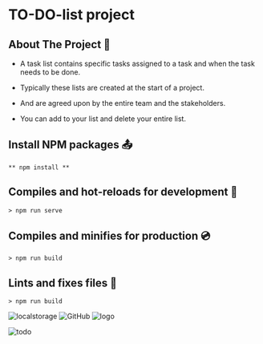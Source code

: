 # TO-DO-list project

## About The Project :file_folder:

- A task list contains specific tasks assigned to a task and when the task needs to be done.

- Typically these lists are created at the start of a project.
 
- And are agreed upon by the entire team and the stakeholders.

- You can add to your list and delete your entire list.


## Install NPM packages :outbox_tray:

```
** npm install **
```

## Compiles and hot-reloads for development :floppy_disk:

```
> npm run serve 
```

## Compiles and minifies for production :cd:

```
> npm run build 
```

## Lints and fixes files :wrench:

```
> npm run build 
```


![localstorage](https://user-images.githubusercontent.com/69055006/128366917-05ffeb6b-e0a7-4bfd-a5b8-2517f4196066.jpg) ![GitHub](https://user-images.githubusercontent.com/69055006/128367192-482e34b8-0336-4dec-96d5-b401b96a8360.png) ![logo](https://user-images.githubusercontent.com/69055006/128365213-feeb9810-ea93-4a64-b7ac-20ffe86883d4.png)

![todo](https://user-images.githubusercontent.com/69055006/128366219-d74b566e-0a5f-40ff-8098-6432c9801d1e.png)
